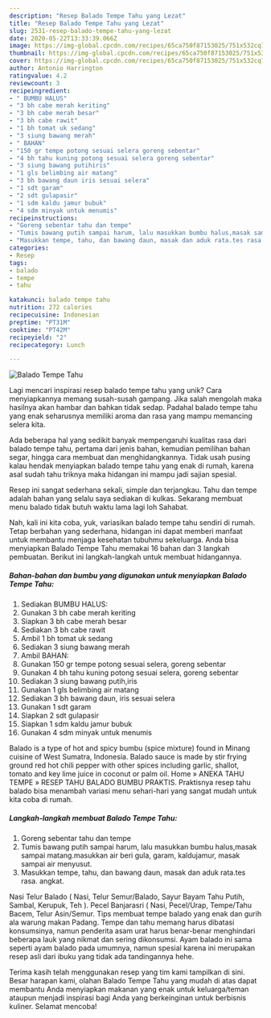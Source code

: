 ```yaml
---
description: "Resep Balado Tempe Tahu yang Lezat"
title: "Resep Balado Tempe Tahu yang Lezat"
slug: 2531-resep-balado-tempe-tahu-yang-lezat
date: 2020-05-22T13:33:39.066Z
image: https://img-global.cpcdn.com/recipes/65ca750f87153025/751x532cq70/balado-tempe-tahu-foto-resep-utama.jpg
thumbnail: https://img-global.cpcdn.com/recipes/65ca750f87153025/751x532cq70/balado-tempe-tahu-foto-resep-utama.jpg
cover: https://img-global.cpcdn.com/recipes/65ca750f87153025/751x532cq70/balado-tempe-tahu-foto-resep-utama.jpg
author: Antonio Harrington
ratingvalue: 4.2
reviewcount: 3
recipeingredient:
- " BUMBU HALUS"
- "3 bh cabe merah keriting"
- "3 bh cabe merah besar"
- "3 bh cabe rawit"
- "1 bh tomat uk sedang"
- "3 siung bawang merah"
- " BAHAN"
- "150 gr tempe potong sesuai selera goreng sebentar"
- "4 bh tahu kuning potong sesuai selera goreng sebentar"
- "3 siung bawang putihiris"
- "1 gls belimbing air matang"
- "3 bh bawang daun iris sesuai selera"
- "1 sdt garam"
- "2 sdt gulapasir"
- "1 sdm kaldu jamur bubuk"
- "4 sdm minyak untuk menumis"
recipeinstructions:
- "Goreng sebentar tahu dan tempe"
- "Tumis bawang putih sampai harum, lalu masukkan bumbu halus,masak sampai matang.masukkan air beri gula, garam, kaldujamur, masak sampai air menyusut."
- "Masukkan tempe, tahu, dan bawang daun, masak dan aduk rata.tes rasa. angkat."
categories:
- Resep
tags:
- balado
- tempe
- tahu

katakunci: balado tempe tahu 
nutrition: 272 calories
recipecuisine: Indonesian
preptime: "PT31M"
cooktime: "PT42M"
recipeyield: "2"
recipecategory: Lunch

---
```



![Balado Tempe Tahu](https://img-global.cpcdn.com/recipes/65ca750f87153025/751x532cq70/balado-tempe-tahu-foto-resep-utama.jpg)

Lagi mencari inspirasi resep balado tempe tahu yang unik? Cara menyiapkannya memang susah-susah gampang. Jika salah mengolah maka hasilnya akan hambar dan bahkan tidak sedap. Padahal balado tempe tahu yang enak seharusnya memiliki aroma dan rasa yang mampu memancing selera kita.

Ada beberapa hal yang sedikit banyak mempengaruhi kualitas rasa dari balado tempe tahu, pertama dari jenis bahan, kemudian pemilihan bahan segar, hingga cara membuat dan menghidangkannya. Tidak usah pusing kalau hendak menyiapkan balado tempe tahu yang enak di rumah, karena asal sudah tahu triknya maka hidangan ini mampu jadi sajian spesial.

Resep ini sangat sederhana sekali, simple dan terjangkau. Tahu dan tempe adalah bahan yang selalu saya sediakan di kulkas. Sekarang membuat menu balado tidak butuh waktu lama lagi loh Sahabat.


Nah, kali ini kita coba, yuk, variasikan balado tempe tahu sendiri di rumah. Tetap berbahan yang sederhana, hidangan ini dapat memberi manfaat untuk membantu menjaga kesehatan tubuhmu sekeluarga. Anda bisa menyiapkan Balado Tempe Tahu memakai 16 bahan dan 3 langkah pembuatan. Berikut ini langkah-langkah untuk membuat hidangannya.

<!--inarticleads1-->

##### Bahan-bahan dan bumbu yang digunakan untuk menyiapkan Balado Tempe Tahu:

1. Sediakan  BUMBU HALUS:
1. Gunakan 3 bh cabe merah keriting
1. Siapkan 3 bh cabe merah besar
1. Sediakan 3 bh cabe rawit
1. Ambil 1 bh tomat uk sedang
1. Sediakan 3 siung bawang merah
1. Ambil  BAHAN:
1. Gunakan 150 gr tempe potong sesuai selera, goreng sebentar
1. Gunakan 4 bh tahu kuning potong sesuai selera, goreng sebentar
1. Sediakan 3 siung bawang putih,iris
1. Gunakan 1 gls belimbing air matang
1. Sediakan 3 bh bawang daun, iris sesuai selera
1. Gunakan 1 sdt garam
1. Siapkan 2 sdt gulapasir
1. Siapkan 1 sdm kaldu jamur bubuk
1. Gunakan 4 sdm minyak untuk menumis


Balado is a type of hot and spicy bumbu (spice mixture) found in Minang cuisine of West Sumatra, Indonesia. Balado sauce is made by stir frying ground red hot chili pepper with other spices including garlic, shallot, tomato and key lime juice in coconut or palm oil. Home » ANEKA TAHU TEMPE » RESEP TAHU BALADO BUMBU PRAKTIS. Praktisnya resep tahu balado bisa menambah variasi menu sehari-hari yang sangat mudah untuk kita coba di rumah. 

<!--inarticleads2-->

##### Langkah-langkah membuat Balado Tempe Tahu:

1. Goreng sebentar tahu dan tempe
1. Tumis bawang putih sampai harum, lalu masukkan bumbu halus,masak sampai matang.masukkan air beri gula, garam, kaldujamur, masak sampai air menyusut.
1. Masukkan tempe, tahu, dan bawang daun, masak dan aduk rata.tes rasa. angkat.


Nasi Telur Balado ( Nasi, Telur Semur/Balado, Sayur Bayam Tahu Putih, Sambal, Kerupuk, Teh ). Pecel Banjarasri ( Nasi, Pecel/Urap, Tempe/Tahu Bacem, Telur Asin/Semur. Tips membuat tempe balado yang enak dan gurih ala warung makan Padang. Tempe dan tahu memang harus dibatasi konsumsinya, namun penderita asam urat harus benar-benar menghindari beberapa lauk yang nikmat dan sering dikonsumsi. Ayam balado ini sama seperti ayam balado pada umumnya, namun spesial karena ini merupakan resep asli dari ibuku yang tidak ada tandingannya hehe. 

Terima kasih telah menggunakan resep yang tim kami tampilkan di sini. Besar harapan kami, olahan Balado Tempe Tahu yang mudah di atas dapat membantu Anda menyiapkan makanan yang enak untuk keluarga/teman ataupun menjadi inspirasi bagi Anda yang berkeinginan untuk berbisnis kuliner. Selamat mencoba!
